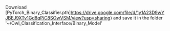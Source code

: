 Download [PyTorch_Binary_Classifier.pth]https://drive.google.com/file/d/1y1A23D9wYJBEJ9XTv1Gd8qPiC8SOwVSM/view?usp=sharing) and save it in the folder '~/Owl_Classification_Interface/Binary_Model'
